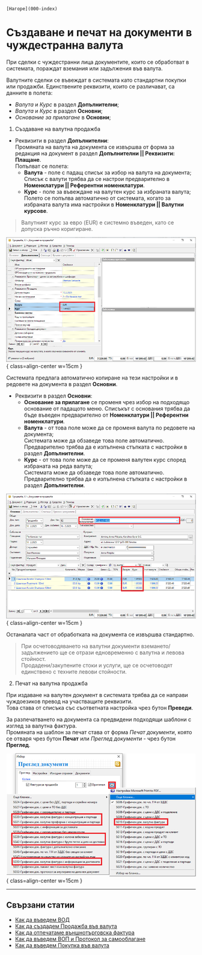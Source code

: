 ```{only} html
[Нагоре](000-index)
```

# Създаване и печат на документи в чуждестранна валута

При сделки с чуждестранни лица документите, които се обработват в системата, пораждат вземания или задължения във валута.

Валутните сделки се въвеждат в системата като стандартни покупки или продажби. Единствените реквизити, които се различават, са данните в полета:  

- *Валута* и *Курс* в раздел **Допълнителни**;  
- *Валута* и *Курс* в раздел **Основни**;  
- *Основание за прилагане* в **Основни**;  

1) Създаване на валутна продажба  

- Реквизити в раздел **Допълнителни**:  
Промяната на валута на документа се извършва от форма за редакция на документ в раздел **Допълнителни || Реквизити: Плащане**.  
Попълват се полета:  
    - **Валута** - поле с падащ списък за избор на валута на документа;  
Списък с валути трябва да се настрои предварително в **Номенклатури || Референтни номенклатури**.  
    - **Курс** - поле за въвеждане на валутен курс за избраната валута;  
Полето се попълва автоматично от системата, когато за избраната валута има настройки в **Номенклатури || Валутни курсове**.  

> Валутният курс за евро (EUR) е системно въведен, като се допуска ръчно коригиране.  

![](904-currency-invoices1.png){ class=align-center w=15cm }

Системата предлага автоматично копиране на тези настройки и в редовете на документа в раздел **Основни**.  

- Реквизити в раздел **Основни**:  
    - **Основание за прилагане** се променя чрез избор на подходящо основание от падащото меню. Списъкът с основания трябва да бъде въведен предварително от **Номенклатури || Референтни номенклатури**.  
    - **Валута** - от това поле може да се променя валута по редовете на документа;  
Системата може да обзаведе това поле автоматично. Предварително трябва да е изпълнена стъпката с настройки в раздел **Допълнителни**.  
    - **Курс** - от това поле може да се променя валутен курс според избраната на реда валута;  
Системата може да обзаведе това поле автоматично. Предварително трябва да е изпълнена стъпката с настройки в раздел **Допълнителни**.  

![](904-currency-invoices2.png){ class=align-center w=15cm }

Останалата част от обработката на документа се извършва стандартно.  

> При осчетоводяването на валутни документи вземането/задължението ще се отрази едновременно с валутна и левова стойност.  
> Продадени/закупените стоки и услуги, ще се осчетоводят единствено с техните левови стойности.

2) Печат на валутна продажба  

При издаване на валутен документ в системата трябва да се направи чуждоезиков превод на участващите реквизити.  
Това става от списъка със съответната настройка чрез бутон **Преведи**. 

За разпечатването на документа са предвидени подходящи шаблони с изглед за валутна фактура.  
Промяната на шаблон за печат става от форма *Печат документи*, която се отваря чрез бутон **Печат** или *Преглед документи* - чрез бутон **Преглед**.  

![](904-currency-invoices3.png){ class=align-center w=15cm }

___  
## Свързани статии

- [Как да въведем ВОД](https://www.unicontsoft.com/cms/node/134)  
- [Как да създадем Продажба във валута](https://www.unicontsoft.com/cms/node/185)  
- [Как да отпечатаме външнотърговска фактура](https://www.unicontsoft.com/cms/node/135)  
- [Как да въведем ВОП и Протокол за самооблагане](https://www.unicontsoft.com/cms/node/76)  
- [Как да въведем Покупка във валута](https://www.unicontsoft.com/cms/node/77)  